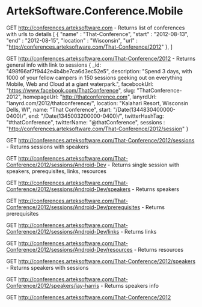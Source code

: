 ArtekSoftware.Conference.Mobile
===============================

GET http://conferences.arteksoftware.com
    - Returns list of conferences with urls to details
            [
                {
                    "name" : "That-Conference",
                    "start" : "2012-08-13",
                    "end" : "2012-08-15",
                    "location" : "Wisconsin",
                    "url" : "http://conferences.arteksoftware.com/That-Conference/2012"
                },
            ]



GET http://conferences.arteksoftware.com/That-Conference/2012
    - Returns general info with link to sessions
        {
            _id: "498f66af7f9442e4b4be7ca6d3ec52e5",
            description: "Spend 3 days, with 1000 of your fellow campers in 150 sessions geeking out on everything Mobile, Web and Cloud at a giant waterpark.",
            facebookUrl: "https://www.facebook.com/ThatConference",
            slug: "ThatConference-2012",
            homepageUrl: "http://thatconference.com",
            lanyrdUrl: "lanyrd.com/2012/thatconference/",
            location: "Kalahari Resort, Wisconsin Dells, WI",
            name: "That Conference",
            start: "/Date(1344830400000-0400)/",
            end: "/Date(1345003200000-0400)/",
            twitterHashTag: "#thatConference",
            twitterName: "@thatConference",
            sessions : "http://conferences.arteksoftware.com/That-Conference/2012/session"
        }

GET http://conferences.arteksoftware.com/That-Conference/2012/sessions
    - Returns sessions with speakers

GET http://conferences.arteksoftware.com/That-Conference/2012/sessions/Android-Dev
    - Returns single session with speakers, prerequisites, links, resources

GET http://conferences.arteksoftware.com/That-Conference/2012/sessions/Android-Dev/speakers
    - Returns speakers

GET http://conferences.arteksoftware.com/That-Conference/2012/sessions/Android-Dev/prerequisites
    - Returns prerequisites

GET http://conferences.arteksoftware.com/That-Conference/2012/sessions/Android-Dev/links
    - Returns links

GET http://conferences.arteksoftware.com/That-Conference/2012/sessions/Android-Dev/resources
    - Returns resources

GET http://conferences.arteksoftware.com/That-Conference/2012/speakers
    - Returns speakers with sessions

GET http://conferences.arteksoftware.com/That-Conference/2012/speakers/jay-harris
    - Returns speakers info

GET http://conferences.arteksoftware.com/That-Conference/2012